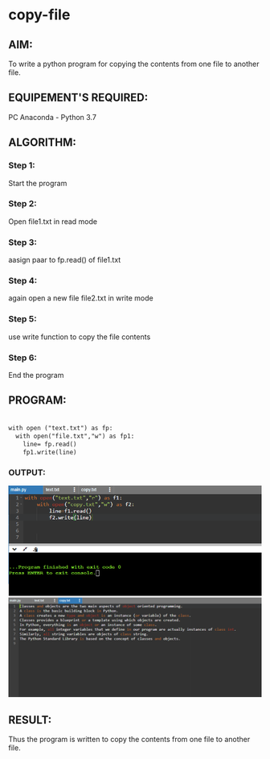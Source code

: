 # copy-file
## AIM:
To write a python program for copying the contents from one file to another file.
## EQUIPEMENT'S REQUIRED: 
PC
Anaconda - Python 3.7
## ALGORITHM: 
### Step 1:
Start the program
### Step 2: 
 Open file1.txt in read mode
### Step 3: 
aasign paar to fp.read() of file1.txt
### Step 4:  
again open a new file file2.txt in write mode
### Step 5: 
use write function to copy the file contents
### Step 6: 
End the program
## PROGRAM:
~~~

with open ("text.txt") as fp:
  with open("file.txt","w") as fp1:
    line= fp.read()
    fp1.write(line)
~~~
### OUTPUT:
![output](1.png)
![output](2.png)

## RESULT:
Thus the program is written to copy the contents from one file to another file.